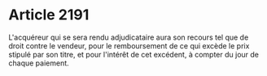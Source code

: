 # Article 2191

L'acquéreur qui se sera rendu adjudicataire aura son recours tel que de droit contre le vendeur, pour le remboursement de ce qui excède le prix stipulé par son titre, et pour l'intérêt de cet excédent, à compter du jour de chaque paiement.
